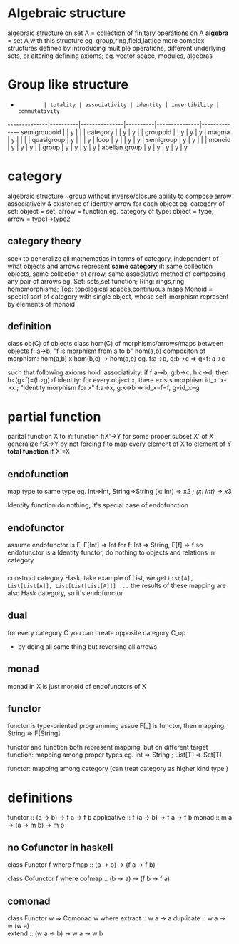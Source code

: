 # Algebraic structure
algebraic structure on set A = collection of finitary operations on A
**algebra** = set A with this structure
eg. group,ring,field,lattice
more complex structures defined by introducing multiple operations, 
  different underlying sets, or altering defining axioms; eg. vector space, modules, algebras


# Group like structure

-             | totality | associativity | identity | invertibility | commutativity
--------------|----------|---------------|----------|---------------|--------------
semigroupoid  |          | y             |          |               |
category      |          | y             | y        |               |
groupoid      |          | y             | y        | y             |
magma         | y        |               |          |               |
quasigroup    | y        |               |          | y             |
loop          | y        |               | y        | y             |
semigroup     | y        | y             |          |               |
monoid        | y        | y             | y        |               |
group         | y        | y             | y        | y             |
abelian group | y        | y             | y        | y             | y

# category
algebraic structure ~group without inverse/closure
ability to compose arrow associatively & existence of identity arrow for each object
eg. category of set: object = set, arrow = function
eg. category of type: object = type, arrow = type1->type2

## category theory
seek to generalize all mathematics in terms of category, independent of what objects and arrows represent
**same category** if:
 same collection objects, same collection of arrow, same associative method of composing any pair of arrows
eg. Set: sets,set function; Ring: rings,ring homomorphisms; Top: topological spaces,continuous maps
Monoid = special sort of category with single object, whose self-morphism represent by elements of monoid

## definition
class ob(C) of objects
class hom(C) of morphisms/arrows/maps between objects
  f: a->b, "f is morphism from a to b"
  hom(a,b)
compositon of morphism: hom(a,b) x hom(b,c) -> hom(a,c)
  eg. f:a->b, g:b->c =>  g∘f: a->c

such that following axioms hold:
associativity: 
  if f:a->b, g:b->c, h:c->d; then h∘(g∘f)=(h∘g)∘f
identity:
  for every object x, there exists morphism id_x: x->x ; "identity morphism for x"
  f:a->x, g:x->b => id_x∘f=f, g∘id_x=g

# partial function
parital function X to Y: function f:X'->Y for some proper subset X' of X 
  generalize f:X->Y by not forcing f to map every element of X to element of Y
**total function** if X'=X

## endofunction
map type to same type
  eg. Int=>Int, String=>String
      (x: Int) => x*2  ;  (x: Int) => x*3

Identity function do nothing, it's special case of endofunction

## endofunctor
assume endofunctor is F, F[Int] => Int
  for f: Int => String, F[f] => f
so endofunctor is a Identity functor, do nothing to objects and relations in category

###
construct category Hask, take example of List, we get
`List[A], List[List[A]], List[List[List[A]]] ...`
the results of these mapping are also Hask category, so it's endofunctor

## dual
for every category C you can create opposite category C_op
- by doing all same thing but reversing all arrows

## monad
monad in X is just monoid of endofunctors of X

## functor
functor is type-oriented programming
assue F[_] is functor, then mapping: String => F[String]

functor and function both represent mapping, but on different target
function: mapping among proper types
  eg. Int => String ; List[T] => Set[T]

functor: mapping among category (can treat category as higher kind type )

# definitions
functor :: (a -> b) -> f a -> f b
applicative :: f (a -> b) -> f a -> f b
monad :: m a -> (a -> m b) -> m b

## no Cofunctor in haskell
class Functor f where
    fmap :: (a -> b) -> (f a -> f b)

class Cofunctor f where
    cofmap :: (b -> a) -> (f b -> f a)

## comonad
class Functor w => Comonad w where
  extract :: w a -> a
  duplicate :: w a -> w (w a)    
  extend :: (w a -> b) -> w a -> w b















